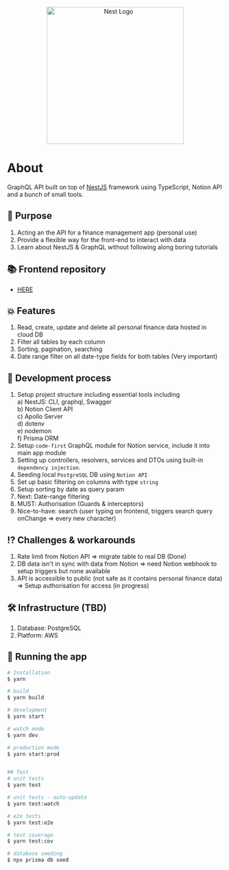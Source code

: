 <p align="center">
  <a href="http://nestjs.com/" target="blank"><img src="https://nestjs.com/img/logo_text.svg" width="320" alt="Nest Logo" /></a>
</p>

[circleci-image]: https://img.shields.io/circleci/build/github/nestjs/nest/master?token=abc123def456
[circleci-url]: https://circleci.com/gh/nestjs/nest



# About
GraphQL API built on top of [NestJS](https://github.com/nestjs/nest) framework using TypeScript, Notion API and a bunch of small tools.

## 📍 Purpose
1. Acting an the API for a finance management app (personal use)
2. Provide a flexible way for the front-end to interact with data
3. Learn about NestJS & GraphQL without following along boring tutorials

## 📚 Frontend repository
- [HERE](https://github.com/Mingyang-Li/moneyapp-client)

## 💥 Features
1. Read, create, update and delete all personal finance data hosted in cloud DB
2. Filter all tables by each column
3. Sorting, pagination, searching
4. Date range filter on all date-type fields for both tables (Very important)


## 📝 Development process
1. Setup project structure including essential tools including <br>
  a) NestJS: CLI, graphql, Swagger <br>
  b) Notion Client API <br>
  c) Apollo Server <br>
  d) dotenv <br>
  e) nodemon <br>
  f) Prisma ORM
2. Setup `code-first` GraphQL module for Notion service, include it into main app module
3. Setting up controllers, resolvers, services and DTOs using built-in `dependency injection`.
4. Seeding local `PostgreSQL` DB using `Notion API`
5. Set up basic filtering on columns with type `string`
6. Setup sorting by date as query param
7. Next: Date-range filtering
8. MUST: Authorisation (Guards & interceptors)
9. Nice-to-have: search (user typing on frontend, triggers search query onChange => every new character)

## ⁉️ Challenges & workarounds
1. Rate limit from Notion API => migrate table to real DB (Done)
2. DB data isn't in sync with data from Notion => need Notion webhook to setup triggers but none available
3. API is accessible to public (not safe as it contains personal finance data) => Setup authorisation for access (in progress)

## 🛠️ Infrastructure (TBD)
1. Database: PostgreSQL
2. Platform: AWS

## 🛫 Running the app

```bash
# Installation
$ yarn

# build
$ yarn build

# development
$ yarn start

# watch mode
$ yarn dev

# production mode
$ yarn start:prod


## Test
# unit tests
$ yarn test

# unit tests - auto-update
$ yarn test:watch

# e2e tests
$ yarn test:e2e

# test coverage
$ yarn test:cov

# database seeding
$ npx prisma db seed
```

